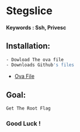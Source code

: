 # Stegslice
#### Keywords : Ssh, Privesc
## Installation:
```sh
- Dowload The ova file 
- Downloads Github's files
```
* [Ova File](https://mega.nz/file/l0YSxDZL#FF-vPcU9fuvJapE7rVp39HJNWZMf8raOvoY-Ee0uMks)

## Goal:
```sh
Get The Root Flag
```

### Good Luck !
